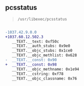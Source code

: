 ## pcsstatus

> `/usr/libexec/pcsstatus`

```diff

-1037.42.9.0.0
+1037.60.12.502.3
   __TEXT.__text: 0xf50c
   __TEXT.__auth_stubs: 0x9e0
   __TEXT.__objc_stubs: 0x1ce0
   __TEXT.__objc_methlist: 0x628
-  __TEXT.__const: 0x90
+  __TEXT.__const: 0x98
   __TEXT.__objc_methname: 0x1e94
   __TEXT.__cstring: 0xf78
   __TEXT.__objc_classname: 0x76

```
